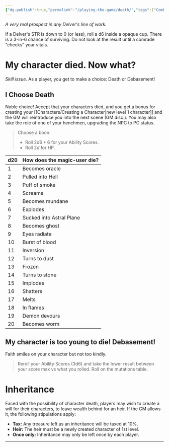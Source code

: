 ```yaml
---
{"dg-publish":true,"permalink":"/playing-the-game/death/","tags":["Combat","Exploration"],"created":"2025-01-02T11:24:07.859-05:00","updated":"2025-03-26T13:54:58.287-04:00"}
---
```


*A very real prospect in any Delver's line of work.*

If a Delver's STR is down to 0 (or less), roll a d6 inside a opaque cup. There is a 3-in-6 chance of surviving. Do not look at the result until a comrade "checks" your vitals. 

# My character died. Now what?
*Skill issue.* As a player, you get to make a choice: Death or Debasement! 

## I Choose Death
Noble choice! Accept that your characters died, and you get a bonus for creating your [[Characters/Creating a Character\|new level 1 character]] and the GM will reintroduce you into the next scene (GM disc.). You may also take the role of one of your henchmen, upgrading the NPC to PC status. 
>Choose a boon:
>- Roll $2d6+6$ for your Ability Scores.
>- Roll $2d$ for HP.

| d20 | How does the magic-user die? |
| --- | ---------------------------- |
| 1   | Becomes oracle               |
| 2   | Pulled into Hell             |
| 3   | Puff of smoke                |
| 4   | Screams                      |
| 5   | Becomes mundane              |
| 6   | Explodes                     |
| 7   | Sucked into Astral Plane     |
| 8   | Becomes ghost                |
| 9   | Eyes radiate                 |
| 10  | Burst of blood               |
| 11  | Inversion                    |
| 12  | Turns to dust                |
| 13  | Frozen                       |
| 14  | Turns to stone               |
| 15  | Implodes                     |
| 16  | Shatters                     |
| 17  | Melts                        |
| 18  | In flames                    |
| 19  | Demon devours                |
| 20  | Becomes worm                 |
## My character is too young to die! Debasement!
Faith smiles on your character but not too kindly. 
> Reroll your Ability Scores (3d6) and take the lower result between your score max vs what you rolled. 
> Roll on the mutations table.

# Inheritance
Faced with the possibility of character death, players may wish to create a will for their characters, to leave wealth behind for an heir. If the GM allows it, the following stipulations apply:
- **Tax:** Any treasure left as an inheritance will be taxed at 10%.
- **Heir:** The heir must be a newly created character of 1st level.
- **Once only:** Inheritance may only be left once by each player.

---


